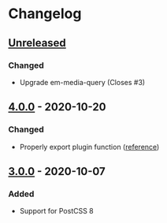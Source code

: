 # Changelog

## [Unreleased][]

### Changed

-   Upgrade em-media-query (Closes #3)

## [4.0.0][] - 2020-10-20

### Changed

-   Properly export plugin function
    ([reference](https://github.com/postcss/postcss/issues/1441))

## [3.0.0][] - 2020-10-07

### Added

-   Support for PostCSS 8

[unreleased]:
	https://github.com/niksy/postcss-em-media-query/compare/v3.0.0...HEAD
[3.0.0]: https://github.com/niksy/postcss-em-media-query/tree/v3.0.0
[unreleased]:
	https://github.com/niksy/postcss-em-media-query/compare/v4.0.0...HEAD
[4.0.0]: https://github.com/niksy/postcss-em-media-query/tree/v4.0.0

